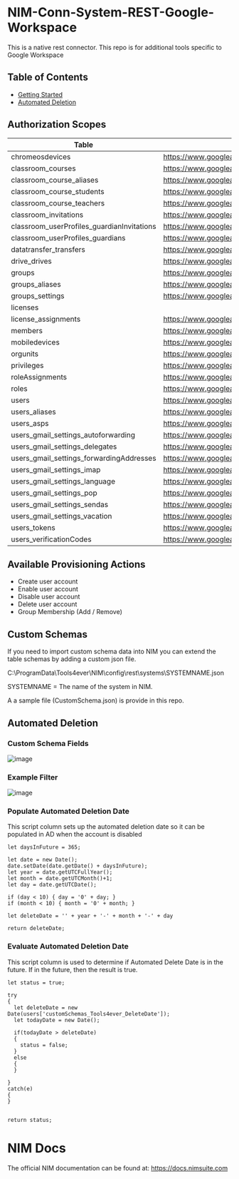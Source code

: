 # NIM-Conn-System-REST-Google-Workspace


This is a native rest connector. This repo is for additional tools specific to Google Workspace

## Table of Contents
* [Getting Started](#getting-started)
* [Automated Deletion](#automated-deletion)  

## Authorization Scopes
| Table                                      | Read                                                                                                                                                                                                                                                                                   | CUD                                                                                                                                                                                                                                                                                                                                             |
| ------------------------------------------ | -------------------------------------------------------------------------------------------------------------------------------------------------------------------------------------------------------------------------------------------------------------------------------------- | ----------------------------------------------------------------------------------------------------------------------------------------------------------------------------------------------------------------------------------------------------------------------------------------------------------------------------------------------- |
| chromeosdevices                            | https://www.googleapis.com/auth/admin.directory.device.chromeos                                                                                                                                                                                                                        | https://www.googleapis.com/auth/admin.directory.device.chromeos                                                                                                                                                                                                                                                                                 |
| classroom_courses                          | https://www.googleapis.com/auth/classroom.courses                                                                                                                                                                                                                                      | https://www.googleapis.com/auth/classroom.courses,https://www.googleapis.com/auth/classroom.courses,https://www.googleapis.com/auth/classroom.courses                                                                                                                                                                                           |
| classroom_course_aliases                   | https://www.googleapis.com/auth/classroom.courses                                                                                                                                                                                                                                      | https://www.googleapis.com/auth/classroom.courses,https://www.googleapis.com/auth/classroom.courses                                                                                                                                                                                                                                             |
| classroom_course_students                  | https://www.googleapis.com/auth/classroom.courses,https://www.googleapis.com/auth/classroom.rosters,https://www.googleapis.com/auth/classroom.profile.emails,https://www.googleapis.com/auth/classroom.profile.photos,https://www.googleapis.com/auth/classroom.guardianlinks.students | https://www.googleapis.com/auth/classroom.rosters,https://www.googleapis.com/auth/classroom.rosters                                                                                                                                                                                                                                             |
| classroom_course_teachers                  | https://www.googleapis.com/auth/classroom.rosters                                                                                                                                                                                                                                      | https://www.googleapis.com/auth/classroom.rosters,https://www.googleapis.com/auth/classroom.rosters                                                                                                                                                                                                                                             |
| classroom_invitations                      | https://www.googleapis.com/auth/classroom.rosters                                                                                                                                                                                                                                      | https://www.googleapis.com/auth/classroom.rosters,https://www.googleapis.com/auth/classroom.rosters                                                                                                                                                                                                                                             |
| classroom_userProfiles_guardianInvitations | https://www.googleapis.com/auth/classroom.guardianlinks.students                                                                                                                                                                                                                       | https://www.googleapis.com/auth/classroom.guardianlinks.students                                                                                                                                                                                                                                                                                |
| classroom_userProfiles_guardians           | https://www.googleapis.com/auth/classroom.guardianlinks.students                                                                                                                                                                                                                       | https://www.googleapis.com/auth/classroom.guardianlinks.students                                                                                                                                                                                                                                                                                |
| datatransfer_transfers                     | https://www.googleapis.com/auth/admin.datatransfer                                                                                                                                                                                                                                     | https://www.googleapis.com/auth/admin.datatransfer                                                                                                                                                                                                                                                                                              |
| drive_drives                               | https://www.googleapis.com/auth/drive                                                                                                                                                                                                                                                  | https://www.googleapis.com/auth/drive,https://www.googleapis.com/auth/drive                                                                                                                                                                                                                                                                     |
| groups                                     | https://www.googleapis.com/auth/admin.directory.group                                                                                                                                                                                                                                  | https://www.googleapis.com/auth/admin.directory.group,https://www.googleapis.com/auth/admin.directory.group,https://www.googleapis.com/auth/admin.directory.group                                                                                                                                                                               |
| groups_aliases                             | https://www.googleapis.com/auth/admin.directory.group                                                                                                                                                                                                                                  | https://www.googleapis.com/auth/admin.directory.group,https://www.googleapis.com/auth/admin.directory.group                                                                                                                                                                                                                                     |
| groups_settings                            | https://www.googleapis.com/auth/apps.groups.settings                                                                                                                                                                                                                                   | https://www.googleapis.com/auth/apps.groups.settings                                                                                                                                                                                                                                                                                            |
| licenses                                   |                                                                                                                                                                                                                                                                                        |                                                                                                                                                                                                                                                                                                                                                 |
| license_assignments                        | https://www.googleapis.com/auth/apps.licensing                                                                                                                                                                                                                                         | https://www.googleapis.com/auth/apps.licensing,https://www.googleapis.com/auth/apps.licensing                                                                                                                                                                                                                                                   |
| members                                    | https://www.googleapis.com/auth/admin.directory.group                                                                                                                                                                                                                                  | https://www.googleapis.com/auth/admin.directory.group,https://www.googleapis.com/auth/admin.directory.group                                                                                                                                                                                                                                     |
| mobiledevices                              | https://www.googleapis.com/auth/admin.directory.device.mobile                                                                                                                                                                                                                          | https://www.googleapis.com/auth/admin.directory.device.mobile                                                                                                                                                                                                                                                                                   |
| orgunits                                   | https://www.googleapis.com/auth/admin.directory.orgunit                                                                                                                                                                                                                                | https://www.googleapis.com/auth/admin.directory.orgunit,https://www.googleapis.com/auth/admin.directory.orgunit,https://www.googleapis.com/auth/admin.directory.orgunit                                                                                                                                                                         |
| privileges                                 | https://www.googleapis.com/auth/admin.directory.rolemanagement                                                                                                                                                                                                                         |                                                                                                                                                                                                                                                                                                                                                 |
| roleAssignments                            | https://www.googleapis.com/auth/admin.directory.rolemanagement                                                                                                                                                                                                                         | https://www.googleapis.com/auth/admin.directory.rolemanagement,https://www.googleapis.com/auth/admin.directory.rolemanagement                                                                                                                                                                                                                   |
| roles                                      | https://www.googleapis.com/auth/admin.directory.rolemanagement                                                                                                                                                                                                                         |                                                                                                                                                                                                                                                                                                                                                 |
| users                                      | https://www.googleapis.com/auth/admin.directory.user                                                                                                                                                                                                                                   | https://www.googleapis.com/auth/admin.directory.user,https://www.googleapis.com/auth/admin.directory.user,https://www.googleapis.com/auth/admin.directory.user,https://www.googleapis.com/auth/admin.directory.user.security,https://www.googleapis.com/auth/admin.directory.user.security,https://www.googleapis.com/auth/admin.directory.user |
| users_aliases                              | https://www.googleapis.com/auth/admin.directory.user                                                                                                                                                                                                                                   | https://www.googleapis.com/auth/admin.directory.user,https://www.googleapis.com/auth/admin.directory.user                                                                                                                                                                                                                                       |
| users_asps                                 | https://www.googleapis.com/auth/admin.directory.user.security                                                                                                                                                                                                                          | https://www.googleapis.com/auth/admin.directory.user.security                                                                                                                                                                                                                                                                                   |
| users_gmail_settings_autoforwarding        | https://www.googleapis.com/auth/gmail.settings.basic                                                                                                                                                                                                                                   | https://www.googleapis.com/auth/gmail.settings.sharing                                                                                                                                                                                                                                                                                          |
| users_gmail_settings_delegates             | https://www.googleapis.com/auth/gmail.settings.basic                                                                                                                                                                                                                                   | https://www.googleapis.com/auth/gmail.settings.sharing,https://www.googleapis.com/auth/gmail.settings.sharing                                                                                                                                                                                                                                   |
| users_gmail_settings_forwardingAddresses   | https://www.googleapis.com/auth/gmail.settings.basic                                                                                                                                                                                                                                   | https://www.googleapis.com/auth/gmail.settings.basic,https://www.googleapis.com/auth/gmail.settings.sharing,https://www.googleapis.com/auth/gmail.settings.basic,https://www.googleapis.com/auth/gmail.settings.sharing                                                                                                                         |
| users_gmail_settings_imap                  | https://www.googleapis.com/auth/gmail.settings.basic                                                                                                                                                                                                                                   | https://www.googleapis.com/auth/gmail.settings.basic                                                                                                                                                                                                                                                                                            |
| users_gmail_settings_language              | https://www.googleapis.com/auth/gmail.settings.basic                                                                                                                                                                                                                                   | https://www.googleapis.com/auth/gmail.settings.basic                                                                                                                                                                                                                                                                                            |
| users_gmail_settings_pop                   | https://www.googleapis.com/auth/gmail.settings.basic                                                                                                                                                                                                                                   | https://www.googleapis.com/auth/gmail.settings.basic                                                                                                                                                                                                                                                                                            |
| users_gmail_settings_sendas                | https://www.googleapis.com/auth/gmail.settings.basic                                                                                                                                                                                                                                   | https://www.googleapis.com/auth/gmail.settings.basic                                                                                                                                                                                                                                                                                            |
| users_gmail_settings_vacation              | https://www.googleapis.com/auth/gmail.settings.basic                                                                                                                                                                                                                                   | https://www.googleapis.com/auth/gmail.settings.basic                                                                                                                                                                                                                                                                                            |
| users_tokens                               | https://www.googleapis.com/auth/admin.directory.user.security                                                                                                                                                                                                                          | https://www.googleapis.com/auth/admin.directory.user.security                                                                                                                                                                                                                                                                                   |
| users_verificationCodes                    | https://www.googleapis.com/auth/admin.directory.user.security                                                                                                                                                                                                                          | https://www.googleapis.com/auth/admin.directory.user.security,https://www.googleapis.com/auth/admin.directory.user.security                                                                                                                                                                                                                     |


## Available Provisioning Actions
* Create user account 
* Enable user account
* Disable user account
* Delete user account
* Group Membership (Add / Remove)



## Custom Schemas
If you need to import custom schema data into NIM you can extend the table schemas by adding a custom json file. 

C:\ProgramData\Tools4ever\NIM\config\rest\systems\SYSTEMNAME.json

SYSTEMNAME = The name of the system in NIM.

A a sample file (CustomSchema.json) is provide in this repo.

## Automated Deletion

### Custom Schema Fields
![image](https://user-images.githubusercontent.com/24281600/135354425-b5cd03e1-8fb9-43a8-9542-5c8d801c827f.png)


### Example Filter
![image](https://user-images.githubusercontent.com/24281600/135354511-235f5dea-0b52-4706-865e-25c691700292.png)


### Populate Automated Deletion Date
This script column sets up the automated deletion date so it can be populated in AD when the account is disabled
```
let daysInFuture = 365;

let date = new Date();
date.setDate(date.getDate() + daysInFuture);
let year = date.getUTCFullYear();
let month = date.getUTCMonth()+1;
let day = date.getUTCDate();

if (day < 10) { day = '0' + day; }
if (month < 10) { month = '0' + month; }

let deleteDate = '' + year + '-' + month + '-' + day

return deleteDate;
```

### Evaluate Automated Deletion Date
This script column is used to determine if Automated Delete Date is in the future. If in the future, then the result is true.


```
let status = true;

try
{
  let deleteDate = new Date(users['customSchemas_Tools4ever_DeleteDate']);
  let todayDate = new Date();

  if(todayDate > deleteDate)
  {
    status = false;
  }
  else
  {
  }

}
catch(e)
{
}


return status;
```


# NIM Docs
The official NIM documentation can be found at: https://docs.nimsuite.com
